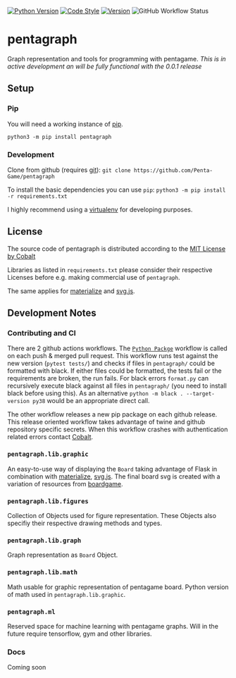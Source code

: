 [![Python Version](https://img.shields.io/badge/python-3.8.2-blue?style=for-the-badge&logo=python)](https://www.python.org/downloads/release/python-382/) [![Code Style](https://img.shields.io/badge/Style-black-%23000000?style=for-the-badge)](https://black.readthedocs.io/) [![Version](https://img.shields.io/badge/Version-Beta-red?style=for-the-badge)](https://pypi.org/project/pentagraph/) ![GitHub Workflow Status](https://img.shields.io/github/workflow/status/Penta-Game/pentagraph/Python%20package?style=for-the-badge)

# pentagraph

Graph representation and tools for programming with pentagame. _This is in active development an will be fully functional with the 0.0.1 release_

## Setup

### Pip

You will need a working instance of [pip](https://www.makeuseof.com/tag/install-pip-for-python/).

`python3 -m pip install pentagraph`

### Development

Clone from github (requires [git](https://git-scm.com/book/en/v2/Getting-Started-Installing-Git)): `git clone https://github.com/Penta-Game/pentagraph`

To install the basic dependencies you can use `pip`: `python3 -m pip install -r requirements.txt`

I highly recommend using a [virtualenv](https://docs.python.org/3/library/venv.html) for developing purposes.

## License

The source code of pentagraph is distributed according to the [MIT License by Cobalt](https://github.com/Penta-Game/pentagraph/blob/master/LICENSE)

Libraries as listed in `requirements.txt` please consider their respective Licenses before e.g. making commercial use of `pentagraph`.

The same applies for [materialize](https://materializecss.com/) and [svg.js](https://svgjs.com/docs/3.0).

## Development Notes

### Contributing and CI

There are 2 github actions workflows. The [`Python Packge`](https://github.com/Penta-Game/pentagraph/actions?query=workflow%3A%22Python+package%22) workflow is called on each push & merged pull request. This workflow runs test against the new version (`pytest tests/`) and checks if files in `pentagraph/` could be formatted with black. If either files could be formatted, the tests fail or the requirements are broken, the run fails. For black errors `format.py` can recursively execute black against all files in `pentagraph/` (you need to install black before using this). As an alternative `python -m black . --target-version py38` would be an appropriate direct call.

The other workflow releases a new pip package on each github release. This release oriented workflow takes advantage of twine and github repository specific secrets. When this workflow crashes with authentication related errors contact [Cobalt](https://cobalt.rocks).

### `pentagraph.lib.graphic`

An easy-to-use way of displaying the `Board` taking advantage of Flask in combination with [materialize](https://materializecss.com/), [svg.js](https://svgjs.com/docs/3.0). The final board svg is created with a variation of resources from [boardgame](https://github.com/Penta-Game/boardgame).

### `pentagraph.lib.figures`

Collection of Objects used for figure representation. These Objects also specifiy their respective drawing methods and types.

### `pentagraph.lib.graph`

Graph representation as `Board` Object.

### `pentagraph.lib.math`

Math usable for graphic representation of pentagame board. Python version of math used in `pentagraph.lib.graphic`.

### `pentagraph.ml`

Reserved space for machine learning with pentagame graphs. Will in the future require tensorflow, gym and other libraries.

### Docs

Coming soon
